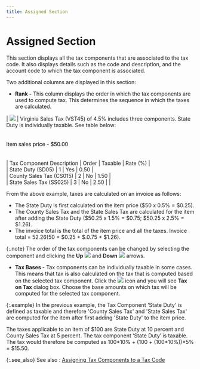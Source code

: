 ```yaml
---
title: Assigned Section
---
```


# Assigned Section


This section displays all the tax components that are associated to  the tax code. It also displays details such as the code and description,  and the account code to which the tax component is associated.


Two additional columns are displayed in this section:

- **Rank 
 -** This column displays the order in which the tax components are  used to compute tax. This determines the sequence in which the taxes are  calculated.



| ![]({{site.sc_baseurl}}/img/example.gif) | Virginia Sales Tax (VST45) of 4.5% includes three components. State  Duty is individually taxable. See table below:<br/><br/><br/><font style="color: #000000;" color="#000000">Item sales price - $50.00</font><br/><br/><br/>| Tax Component Description | Order | Taxable | Rate (%) |<br/>| State Duty (SD05) | 1 | Yes | 0.50 |<br/>| County Sales Tax (CS015) | 2 | No | 1.50 |<br/>| State Sales Tax (SS025) | 3 | No | 2.50 | |



From the above example, taxes are calculated on an invoice as follows:

- The State Duty is  first calculated on the item price ($50 x 0.5% = $0.25).
- The County Sales  Tax and the State Sales Tax are calculated for the item after adding the  State Duty ($50.25 x 1.5% = $0.75; $50.25 x 2.5% = $1.26).
- The invoice total  is the total of the item price and all the taxes. Invoice total = $52.26  ($50 + $0.25 + $.0.75 + $1.26).



{:.note}
The order of the tax components can be changed  by selecting the component and clicking the **Up** ![]({{site.sc_baseurl}}/img/setup_up_arrow.gif) and **Down** ![]({{site.sc_baseurl}}/img/setup_down_arrow.gif) arrows.

- **Tax 
 Bases -** Tax components can be individually taxable in some cases.  This means that tax is also calculated on the tax that is computed based  on the selected tax component. Click the ![]({{site.sc_baseurl}}/img/setup_browse_icon.gif) icon and you  will see **Tax 
 on Tax** dialog box. Choose the base amounts on which tax will  be computed for the selected tax component.



{:.example}
In the previous example, the Tax Component  'State Duty' is defined as taxable and therefore 'County Sales Tax' and  'State Sales Tax' are computed for the item after first adding 'State  Duty' to the item price.


The taxes applicable to an item of $100 are  State Duty at 10 percent and County Sales Tax at 5 percent. The tax component  ‘State Duty’  is taxable. The tax would therefore be computed as 100\*10% + (100 + (100\*10%))\*5%  = $15.50.


{:.see_also}
See also
: [Assigning  Tax Components to a Tax Code]({{site.sc_baseurl}}/options/sales-tax/set-up-tax-codes-and-components/tax-code/assigning_tax_components_to_a_tax_code.html)

